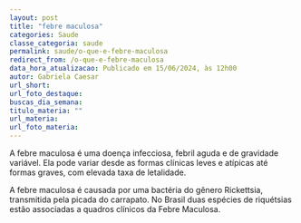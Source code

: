```yaml
---
layout: post
title: "febre maculosa"
categories: Saude
classe_categoria: saude
permalink: saude/o-que-e-febre-maculosa
redirect_from: /o-que-e-febre-maculosa
data_hora_atualizacao: Publicado em 15/06/2024, às 12h00
autor: Gabriela Caesar
url_short: 
url_foto_destaque: 
buscas_dia_semana: 
titulo_materia: ""
url_materia: 
url_foto_materia: 
---
```

A febre maculosa é uma doença infecciosa, febril aguda e de gravidade variável. Ela pode variar desde as formas clínicas leves e atípicas até formas graves, com elevada taxa de letalidade. 

A febre maculosa é causada por uma bactéria do gênero Rickettsia, transmitida pela picada do carrapato. No Brasil duas espécies de riquétsias estão associadas a quadros clínicos da Febre Maculosa.

